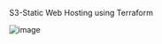 S3-Static Web Hosting using Terraform 

![image](https://github.com/vijaygiduthuri/S3-Terraform-Project/assets/125960600/15813f44-18d6-49f0-9ef6-0a88dd9b3d28)

